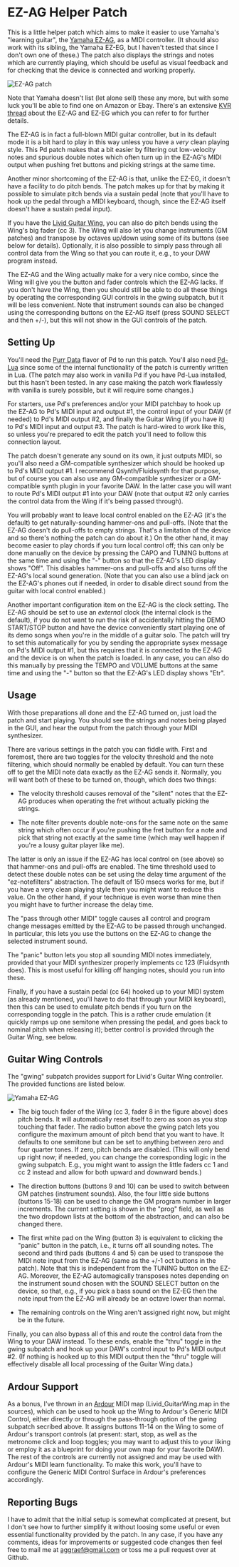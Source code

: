 # EZ-AG Helper Patch

This is a little helper patch which aims to make it easier to use Yamaha's
"learning guitar", the [Yamaha EZ-AG][], as a MIDI controller. (It should also
work with its sibling, the Yamaha EZ-EG, but I haven't tested that since I
don't own one of these.) The patch also displays the strings and notes which
are currently playing, which should be useful as visual feedback and for
checking that the device is connected and working properly.

![EZ-AG patch](ez-ag-screenie.png)  

[Yamaha EZ-AG]: https://www.bhphotovideo.com/c/product/353860-REG/Yamaha_EZAG_EZ_AG_Self_Teaching_Guitar.html

Note that Yamaha doesn't list (let alone sell) these any more, but with some
luck you'll be able to find one on Amazon or Ebay. There's an
extensive [KVR thread][] about the EZ-AG and EZ-EG which you can refer to for
further details.

[KVR thread]: https://www.kvraudio.com/forum/viewtopic.php?f=4&t=41787

The EZ-AG is in fact a full-blown MIDI guitar controller, but in its default
mode it is a bit hard to play in this way unless you have a *very* clean
playing style. This Pd patch makes that a bit easier by filtering out
low-velocity notes and spurious double notes which often turn up in the
EZ-AG's MIDI output when pushing fret buttons and picking strings at the same
time.

Another minor shortcoming of the EZ-AG is that, unlike the EZ-EG, it doesn't
have a facility to do pitch bends. The patch makes up for that by making it
possible to simulate pitch bends via a sustain pedal (note that you'll have to
hook up the pedal through a MIDI keyboard, though, since the EZ-AG itself
doesn't have a sustain pedal input).

If you have the [Livid Guitar Wing][], you can also do pitch bends using the
Wing's big fader (cc 3). The Wing will also let you change instruments (GM
patches) and transpose by octaves up/down using some of its buttons (see below
for details). Optionally, it is also possible to simply pass through all
control data from the Wing so that you can route it, e.g., to your DAW program
instead.

[Livid Guitar Wing]: http://lividinstruments.com/products/guitar-wing/

The EZ-AG and the Wing actually make for a very nice combo, since the Wing
will give you the button and fader controls which the EZ-AG lacks. If you
don't have the Wing, then you should still be able to do all these things by
operating the corresponding GUI controls in the gwing subpatch, but it will be
less convenient. Note that instrument sounds can also be changed using the
corresponding buttons on the EZ-AG itself (press SOUND SELECT and then +/-),
but this will not show in the GUI controls of the patch.

## Setting Up

You'll need the [Purr Data][] flavor of Pd to run this patch. You'll also
need [Pd-Lua][] since some of the internal functionality of the patch is
currently written in Lua. (The patch may also work in vanilla Pd if you have
Pd-Lua installed, but this hasn't been tested. In any case making the patch
work flawlessly with vanilla is surely possible, but it will require some
changes.)

[Purr Data]: https://agraef.github.io/purr-data/
[Pd-Lua]: https://github.com/agraef/pd-lua

For starters, use Pd's preferences and/or your MIDI patchbay to hook up the
EZ-AG to Pd's MIDI input and output #1, the control input of your DAW (if
needed) to Pd's MIDI output #2, and finally the Guitar Wing (if you have it)
to Pd's MIDI input and output #3. The patch is hard-wired to work like this,
so unless you're prepared to edit the patch you'll need to follow this
connection layout.

The patch doesn't generate any sound on its own, it just outputs MIDI, so
you'll also need a GM-compatible synthesizer which should be hooked up to Pd's
MIDI output #1. I recommend Qsynth/Fluidsynth for that purpose, but of course
you can also use any GM-compatible synthesizer or a GM-compatible synth plugin
in your favorite DAW. In the latter case you will want to route Pd's MIDI
output #1 into your DAW (note that output #2 only carries the control data
from the Wing if it's being passed through).

You will probably want to leave local control enabled on the EZ-AG (it's the
default) to get naturally-sounding hammer-ons and pull-offs. (Note that the
EZ-AG doesn't do pull-offs to empty strings. That's a limitation of the device
and so there's nothing the patch can do about it.) On the other hand, it may
become easier to play chords if you turn local control off; this can only be
done manually on the device by pressing the CAPO and TUNING buttons at the
same time and using the "-" button so that the EZ-AG's LED display shows
"Off". This disables hammer-ons and pull-offs and also turns off the EZ-AG's
local sound generation. (Note that you can also use a blind jack on the
EZ-AG's phones out if needed, in order to disable direct sound from the guitar
with local control enabled.)

Another important configuration item on the EZ-AG is the clock setting. The
EZ-AG should be set to use an *external* clock (the internal clock is the
default), if you do not want to run the risk of accidentally hitting the DEMO
START/STOP button and have the device conveniently start playing one of its
demo songs when you're in the middle of a guitar solo. The patch will try to
set this automatically for you by sending the appropriate sysex message on
Pd's MIDI output #1, but this requires that it is connected to the EZ-AG and
the device is on when the patch is loaded. In any case, you can also do this
manually by pressing the TEMPO and VOLUME buttons at the same time and using
the "-" button so that the EZ-AG's LED display shows "Etr".

## Usage

With those preparations all done and the EZ-AG turned on, just load the patch
and start playing. You should see the strings and notes being played in the
GUI, and hear the output from the patch through your MIDI synthesizer.

There are various settings in the patch you can fiddle with. First and
foremost, there are two toggles for the velocity threshold and the note
filtering, which should normally be enabled by default. You can turn these off
to get the MIDI note data exactly as the EZ-AG sends it. Normally, you will
want both of these to be turned on, though, which does two things:

- The velocity threshold causes removal of the "silent" notes that the EZ-AG
  produces when operating the fret without actually picking the strings.
  
- The note filter prevents double note-ons for the same note on the same
  string which often occur if you're pushing the fret button for a note and
  pick that string not exactly at the same time (which may well happen if
  you're a lousy guitar player like me).
  
The latter is only an issue if the EZ-AG has local control on (see above) so
that hammer-ons and pull-offs are enabled. The time threshold used to detect
these double notes can be set using the delay time argument of the
"ez-notefilters" abstraction. The default of 150 msecs works for me, but if
you have a very clean playing style then you might want to reduce this value.
On the other hand, if your technique is even worse than mine then you might
have to further increase the delay time.

The "pass through other MIDI" toggle causes all control and program change
messages emitted by the EZ-AG to be passed through unchanged. In particular,
this lets you use the buttons on the EZ-AG to change the selected instrument
sound.

The "panic" button lets you stop all sounding MIDI notes immediately, provided
that your MIDI synthesizer properly implements cc 123 (Fluidsynth does). This
is most useful for killing off hanging notes, should you run into these.

Finally, if you have a sustain pedal (cc 64) hooked up to your MIDI system (as
already mentioned, you'll have to do that through your MIDI keyboard), then
this can be used to emulate pitch bends if you turn on the corresponding
toggle in the patch. This is a rather crude emulation (it quickly ramps up one
semitone when pressing the pedal, and goes back to nominal pitch when
releasing it); better control is provided through the Guitar Wing, see below.

## Guitar Wing Controls

The "gwing" subpatch provides support for Livid's Guitar Wing controller. The
provided functions are listed below.

![Yamaha EZ-AG](wing.png)  

- The big touch fader of the Wing (cc 3, fader 8 in the figure above) does
  pitch bends. It will automatically reset itself to zero as soon as you stop
  touching that fader. The radio button above the gwing patch lets you
  configure the maximum amount of pitch bend that you want to have. It
  defaults to one semitone but can be set to anything between zero and four
  quarter tones. If zero, pitch bends are disabled. (This will only bend up
  right now; if needed, you can change the corresponding logic in the gwing
  subpatch. E.g., you might want to assign the little faders cc 1 and cc 2
  instead and allow for both upward and downward bends.)
  
- The direction buttons (buttons 9 and 10) can be used to switch between GM
  patches (instrument sounds). Also, the four little side buttons (buttons
  15-18) can be used to change the GM program number in larger increments. The
  current setting is shown in the "prog" field, as well as the two dropdown
  lists at the bottom of the abstraction, and can also be changed there.
  
- The first white pad on the Wing (button 3) is equivalent to clicking the
  "panic" button in the patch, i.e., it turns off all sounding notes. The
  second and third pads (buttons 4 and 5) can be used to transpose the MIDI
  note input from the EZ-AG (same as the +/-1 oct buttons in the patch). Note
  that this is independent from the TUNING button on the EZ-AG. Moreover, the
  EZ-AG automagically transposes notes depending on the instrument sound
  chosen with the SOUND SELECT button on the device, so that, e.g., if you
  pick a bass sound on the EZ-EG then the note input from the EZ-AG will
  already be an octave lower than normal.
  
- The remaining controls on the Wing aren't assigned right now, but might be
  in the future.
  
Finally, you can also bypass all of this and route the control data from the
Wing to your DAW instead. To these ends, enable the "thru" toggle in the gwing
subpatch and hook up your DAW's control input to Pd's MIDI output #2. (If
nothing is hooked up to this MIDI output then the "thru" toggle will
effectively disable all local processing of the Guitar Wing data.)

## Ardour Support

As a bonus, I've thrown in an [Ardour][] MIDI map (Livid_GuitarWing.map in the
sources), which can be used to hook up the Wing to Ardour's Generic MIDI
Control, either directly or through the pass-through option of the gwing
subpatch secribed above. It assigns buttons 11-14 on the Wing to some of
Ardour's transport controls (at present: start, stop, as well as the metronome
click and loop toggles; you may want to adjust this to your liking or employ
it as a blueprint for doing your own map for your favorite DAW). The rest of
the controls are currently not assigned and may be used with Ardour's MIDI
learn functionality. To make this work, you'll have to configure the Generic
MIDI Control Surface in Ardour's preferences accordingly.

[Ardour]: https://ardour.org/

## Reporting Bugs

I have to admit that the initial setup is somewhat complicated at present, but
I don't see how to further simplify it without loosing some useful or even
essential functionality provided by the patch. In any case, if you have any
comments, ideas for improvements or suggested code changes then feel free to
mail me at <aggraef@gmail.com> or toss me a pull request over at Github.
